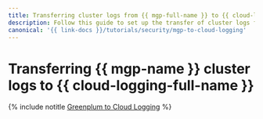 ```yaml
---
title: Transferring cluster logs from {{ mgp-full-name }} to {{ cloud-logging-full-name }}
description: Follow this guide to set up the transfer of cluster logs from {{ mgp-name }} to {{ cloud-logging-name }}.
canonical: '{{ link-docs }}/tutorials/security/mgp-to-cloud-logging'
---
```


# Transferring {{ mgp-name }} cluster logs to {{ cloud-logging-full-name }}

{% include notitle [Greenplum to Cloud Logging](../../_tutorials/security/mgp-to-cloud-logging.md) %}
